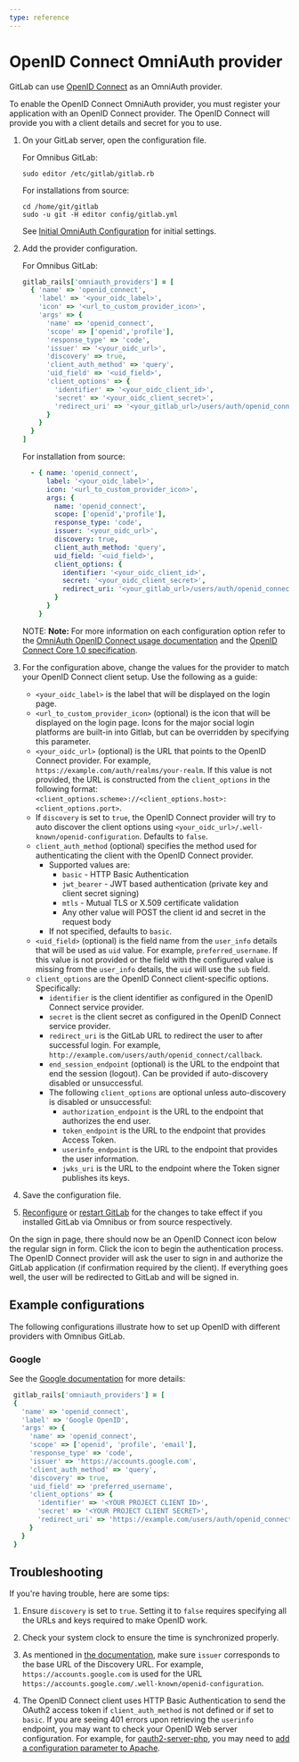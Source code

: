 ```yaml
---
type: reference
---
```


# OpenID Connect OmniAuth provider

GitLab can use [OpenID Connect](https://openid.net/specs/openid-connect-core-1_0.html) as an OmniAuth provider.

To enable the OpenID Connect OmniAuth provider, you must register your application with an OpenID Connect provider.
The OpenID Connect will provide you with a client details and secret for you to use.

1. On your GitLab server, open the configuration file.

   For Omnibus GitLab:

   ```shell
   sudo editor /etc/gitlab/gitlab.rb
   ```

   For installations from source:

   ```shell
   cd /home/git/gitlab
   sudo -u git -H editor config/gitlab.yml
   ```

   See [Initial OmniAuth Configuration](../../integration/omniauth.md#initial-omniauth-configuration) for initial settings.

1. Add the provider configuration.

   For Omnibus GitLab:

   ```ruby
   gitlab_rails['omniauth_providers'] = [
     { 'name' => 'openid_connect',
       'label' => '<your_oidc_label>',
       'icon' => '<url_to_custom_provider_icon>',
       'args' => {
         'name' => 'openid_connect',
         'scope' => ['openid','profile'],
         'response_type' => 'code',
         'issuer' => '<your_oidc_url>',
         'discovery' => true,
         'client_auth_method' => 'query',
         'uid_field' => '<uid_field>',
         'client_options' => {
           'identifier' => '<your_oidc_client_id>',
           'secret' => '<your_oidc_client_secret>',
           'redirect_uri' => '<your_gitlab_url>/users/auth/openid_connect/callback'
         }
       }
     }
   ]
   ```

   For installation from source:

   ```yaml
     - { name: 'openid_connect',
         label: '<your_oidc_label>',
         icon: '<url_to_custom_provider_icon>',
         args: {
           name: 'openid_connect',
           scope: ['openid','profile'],
           response_type: 'code',
           issuer: '<your_oidc_url>',
           discovery: true,
           client_auth_method: 'query',
           uid_field: '<uid_field>',
           client_options: {
             identifier: '<your_oidc_client_id>',
             secret: '<your_oidc_client_secret>',
             redirect_uri: '<your_gitlab_url>/users/auth/openid_connect/callback'
           }
         }
       }
   ```

   NOTE: **Note:**
   For more information on each configuration option refer to the [OmniAuth OpenID Connect usage documentation](https://github.com/m0n9oose/omniauth_openid_connect#usage)
   and the [OpenID Connect Core 1.0 specification](https://openid.net/specs/openid-connect-core-1_0.html).

1. For the configuration above, change the values for the provider to match your OpenID Connect client setup. Use the following as a guide:
   - `<your_oidc_label>` is the label that will be displayed on the login page.
   - `<url_to_custom_provider_icon>` (optional) is the icon that will be displayed on the login page. Icons for the major social login platforms are built-in into Gitlab,
     but can be overridden by specifying this parameter.
   - `<your_oidc_url>` (optional) is the URL that points to the OpenID Connect provider. For example, `https://example.com/auth/realms/your-realm`.
     If this value is not provided, the URL is constructed from the `client_options` in the following format: `<client_options.scheme>://<client_options.host>:<client_options.port>`.
   - If `discovery` is set to `true`, the OpenID Connect provider will try to auto discover the client options using `<your_oidc_url>/.well-known/openid-configuration`. Defaults to `false`.
   - `client_auth_method` (optional) specifies the method used for authenticating the client with the OpenID Connect provider.
     - Supported values are:
       - `basic` - HTTP Basic Authentication
       - `jwt_bearer` - JWT based authentication (private key and client secret signing)
       - `mtls` - Mutual TLS or X.509 certificate validation
       - Any other value will POST the client id and secret in the request body
     - If not specified, defaults to `basic`.
   - `<uid_field>` (optional) is the field name from the `user_info` details that will be used as `uid` value. For example, `preferred_username`.
     If this value is not provided or the field with the configured value is missing from the `user_info` details, the `uid` will use the `sub` field.
   - `client_options` are the OpenID Connect client-specific options. Specifically:
     - `identifier` is the client identifier as configured in the OpenID Connect service provider.
     - `secret` is the client secret as configured in the OpenID Connect service provider.
     - `redirect_uri` is the GitLab URL to redirect the user to after successful login. For example, `http://example.com/users/auth/openid_connect/callback`.
     - `end_session_endpoint` (optional) is the URL to the endpoint that end the session (logout). Can be provided if auto-discovery disabled or unsuccessful.
     - The following `client_options` are optional unless auto-discovery is disabled or unsuccessful:
       - `authorization_endpoint` is the URL to the endpoint that authorizes the end user.
       - `token_endpoint` is the URL to the endpoint that provides Access Token.
       - `userinfo_endpoint` is the URL to the endpoint that provides the user information.
       - `jwks_uri` is the URL to the endpoint where the Token signer publishes its keys.

1. Save the configuration file.
1. [Reconfigure](../restart_gitlab.md#omnibus-gitlab-reconfigure) or [restart GitLab](../restart_gitlab.md#installations-from-source)
   for the changes to take effect if you installed GitLab via Omnibus or from source respectively.

On the sign in page, there should now be an OpenID Connect icon below the regular sign in form.
Click the icon to begin the authentication process. The OpenID Connect provider will ask the user to
sign in and authorize the GitLab application (if confirmation required by the client). If everything goes well, the user
will be redirected to GitLab and will be signed in.

## Example configurations

The following configurations illustrate how to set up OpenID with
different providers with Omnibus GitLab.

### Google

See the [Google
documentation](https://developers.google.com/identity/protocols/OpenIDConnect)
for more details:

```ruby
 gitlab_rails['omniauth_providers'] = [
 {
   'name' => 'openid_connect',
   'label' => 'Google OpenID',
   'args' => {
     'name' => 'openid_connect',
     'scope' => ['openid', 'profile', 'email'],
     'response_type' => 'code',
     'issuer' => 'https://accounts.google.com',
     'client_auth_method' => 'query',
     'discovery' => true,
     'uid_field' => 'preferred_username',
     'client_options' => {
       'identifier' => '<YOUR PROJECT CLIENT ID>',
       'secret' => '<YOUR PROJECT CLIENT SECRET>',
       'redirect_uri' => 'https://example.com/users/auth/openid_connect/callback',
     }
   }
 }
```

## Troubleshooting

If you're having trouble, here are some tips:

1. Ensure `discovery` is set to `true`. Setting it to `false` requires
   specifying all the URLs and keys required to make OpenID work.

1. Check your system clock to ensure the time is synchronized properly.

1. As mentioned in [the
   documentation](https://github.com/m0n9oose/omniauth_openid_connect),
   make sure `issuer` corresponds to the base URL of the Discovery URL. For
   example, `https://accounts.google.com` is used for the URL
   `https://accounts.google.com/.well-known/openid-configuration`.

1. The OpenID Connect client uses HTTP Basic Authentication to send the
   OAuth2 access token if `client_auth_method` is not defined or if set to `basic`.
   If you are seeing 401 errors upon retrieving the `userinfo` endpoint, you may
   want to check your OpenID Web server configuration. For example, for
   [oauth2-server-php](https://github.com/bshaffer/oauth2-server-php), you
   may need to [add a configuration parameter to
   Apache](https://github.com/bshaffer/oauth2-server-php/issues/926#issuecomment-387502778).
